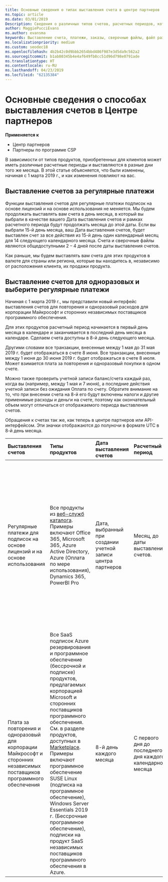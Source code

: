 ```yaml
---
title: Основные сведения о типах выставления счета в центре партнеров | Центр партнеров
ms.topic: article
ms.date: 03/01/2019
Description: Сведения о различных типов счетов, расчетных периодов, которые и выставления счетов дат
author: MaggiePucciEvans
ms.author: evansma
keywords: Выставление счета, платежи, заказы, сверочные файлы, файл разведывательную
ms.localizationpriority: medium
ms.custom: seodec18
ms.openlocfilehash: 4b2b42c0d9bbb2654bbd486f987e3d5da9c562a2
ms.sourcegitcommit: b1ab80345b4e4af649fb8cc51d96d798e0791ade
ms.translationtype: HT
ms.contentlocale: ru-RU
ms.lasthandoff: 04/23/2019
ms.locfileid: "62135384"
---
```

# <a name="understanding-the-types-of-billing-in-partner-center"></a>Основные сведения о способах выставления счетов в Центре партнеров

**Применяется к**

-  Центр партнеров
-  Партнеры по программе CSP

В зависимости от типов продуктов, приобретенных для клиентов может иметь различные расчетные периоды и выставляются в разные дни того же месяца. В этой статье объясняется, что были изменены, начиная с 1 марта 2019 г., и как изменения повлияют на вас.

## <a name="billing-for-recurring-charges"></a>Выставление счетов за регулярные платежи

Функции выставления счетов для регулярные платежи подписок на основе лицензий и на основе использования не меняется. Мы будем продолжать выставлять вам счета в день месяца, в который вы выбрали в качестве вашего Дата выставления счетов и рамках расчетного периода будут продолжать месяца до этой даты. Если вы выбрали 15-й день месяца, ваш Дата выставления счетов, будет выставлен счет за все действия из 15-й день один календарный месяц для 14 следующего календарного месяца. Счета и сверочные файлы являются общедоступными 2 – 4 дней после даты выставления счетов.

Как раньше, мы будем выставлять вам счета для этих продуктов в валюте для страны или региона, которые вы находитесь в, независимо от расположения клиента, их продажи продукта.

## <a name="billing-for-one-time-and-select-recurring-charges"></a>Выставление счетов для одноразовых и выберите регулярные платежи

Начиная с 1 марта 2019 г., мы представили новый интерфейс выставления счетов для повторения и одноразовый расходов для корпорации Майкрософт и сторонних независимых поставщиков программного обеспечения.

Для этих продуктов расчетный период начинается в первый день месяца в календаре и заканчивается в последний день месяца в календаре. Сделаем счета доступны в 8-й день следующего месяца. 

Другими словами все транзакции, внесенные между 1 мая до 31 мая 2019 г. будет отображаться в счете 8 июня. Все транзакции, внесенные между 1 июня до 30 июня 2019 г. будет отображаться в счете 8 июля. Может взимается плата за повторения и одноразовый покупки в одном счете. 

Можно также проверить учетной записи баланс/счета каждый раз, когда вы (например, между 1 мая и 7 июня), а последние действия учетной записи без ожидания Оплата по счету. Обратите внимание на то, что при внесении счета на 8-й его будут включены налоги и другие применимые расходы и деньги на счете, поэтому как окончательный объем могут отличаться от отображаемого периода выставления счетов. 

Обращения к счетах так же, как теперь в центре партнеров или API-интерфейсом. Эти значки отображаются до полуночи в формате UTC в 8-й день месяца. 

|**Выставления счетов**|**Типы продуктов**|**Дата выставления счетов**|**Расчетный период**|**Валюта для выставления счетов**|**Текущее действие?**|
|:----------------|:--------------|:--------------|:--------------|:--------------|:--------------|
|Регулярные платежи для подписок на основе лицензий и на основе использования |Все продукты из [веб-служб каталога](https://partner.microsoft.com/commerce/preferredoffers/list). Примеры включают Office 365, Microsoft 365, Azure Active Directory, Azure (Оплата по мере использования), Dynamics 365, PowerBI Pro |Дата, выбранный при создании учетной записи центра партнеров |Месяц, до даты выставления счетов. |Плата за использование страны или региона вы находитесь в. Например если ваша компания находится в Соединенном Королевстве, мы будем выставлять вам счета в британский фунт стерлингов (GBP). Если ваша компания находится в Индии, мы будем выставлять вам счета в Индии рупии (INR).  |Нет |
|Плата за повторения и одноразовый для корпорации Майкрософт и сторонних независимых поставщиков программного обеспечения |Все SaaS подписок Azure резервирования и программное обеспечение (бессрочной и подписке) продуктов, предлагаемых корпорацией Microsoft и сторонних поставщиков программного обеспечения. См. в разделе продуктов, доступных в [Marketplace](https://partner.microsoft.com/commerce/sales?type=Any&category=Any). Примеры включают программное обеспечение SUSE Linux (подписка на программное обеспечение), Windows Server Essentials 2019 г. (Бессрочные программное обеспечение), подписки на продукт SaaS независимых поставщиков программного обеспечения в Azure. |8-й день каждого месяца |С первого дня до последнего дня каждого календарного месяца |Валюта, ваш клиент находится в страны/региона. Это означает, что вы получите отдельные счета и сверочные файлы в валюте страны или региона каждого клиента, проданных в расчетный период. |Да |
